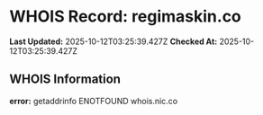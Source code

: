 # WHOIS Record: regimaskin.co

**Last Updated:** 2025-10-12T03:25:39.427Z
**Checked At:** 2025-10-12T03:25:39.427Z

## WHOIS Information

**error:** getaddrinfo ENOTFOUND whois.nic.co

